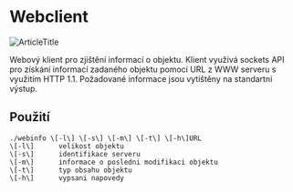 # Webclient

![ArticleTitle](http://images.knapovsky.com/http-request.png)

Webový klient pro zjištění informací o objektu. Klient využívá sockets API pro získání informací zadaného objektu pomocí URL z WWW serveru s využitím HTTP 1.1. Požadované informace jsou vytištěny na standartní výstup.

## Použití
```
./webinfo \[-l\] \[-s\] \[-m\] \[-t\] \[-h\]URL
\[-l\]		velikost objektu
\[-s\]		identifikace serveru
\[-m\]		informace o posledni modifikaci objektu
\[-t\]		typ obsahu objektu
\[-h\]		vypsani napovedy
```